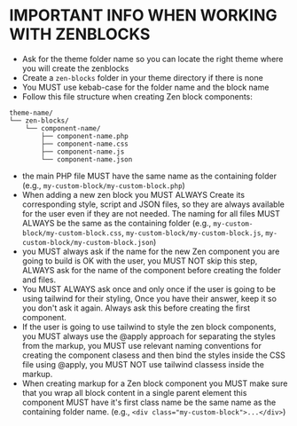 # IMPORTANT INFO WHEN WORKING WITH ZENBLOCKS

* Ask for the theme folder name so you can locate the right theme where you will create the zenblocks
* Create a ``zen-blocks`` folder in your theme directory if there is none
* You MUST use kebab-case for the folder name and the block name
* Follow this file structure when creating Zen block components: 
```
theme-name/
└── zen-blocks/
    └── component-name/
        ├── component-name.php
        ├── component-name.css
        ├── component-name.js
        └── component-name.json
```
* the main PHP file MUST have the same name as the containing folder (e.g., ``my-custom-block/my-custom-block.php``)
* When adding a new zen block you MUST ALWAYS Create its corresponding style, script and JSON files, so they are always available for the user even if they are not needed. The naming for all files MUST ALWAYS be the same as the containing folder (e.g., ``my-custom-block/my-custom-block.css``, ``my-custom-block/my-custom-block.js``, ``my-custom-block/my-custom-block.json``)
* you MUST always ask if the name for the new Zen component you are going to build is OK with the user, you MUST NOT skip this step, ALWAYS ask for the name of the component before creating the folder and files.
* You MUST ALWAYS ask once and only once if the user is going to be using tailwind for their styling, Once you have their answer, keep it so you don't ask it again. Always ask this before creating the first component.
* If the user is going to use tailwind to style the zen block components, you MUST always use the @apply approach for separating the styles from the markup, you MUST use relevant naming conventions for creating the component clasess and then bind the styles inside the CSS file using @apply, you MUST NOT use tailwind classess inside the markup.
* When creating markup for a Zen block component you MUST make sure that you wrap all block content in a single parent element this component MUST have it's first class name be the same name as the containing folder name. (e.g., ``<div class="my-custom-block">...</div>``)
